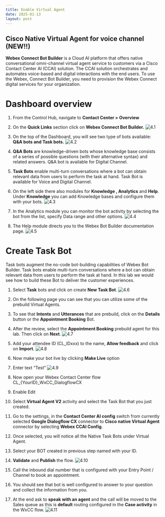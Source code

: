 ```yaml
---
title: Enable Virtual Agent
date: 2025-01-13
layout: post
---
```


## Cisco Native Virtual Agent for voice channel (NEW!!)

**Webex Connect Bot Builder** is a Cloud AI platform that offers native conversational omni-channel virtual agent service to customers via a Cisco Contact Center AI (CCAI) solution. The CCAI solution orchestrates and automates voice-based and digital interactions with the end users. To use the Webex, Connect Bot Builder, you need to provision the Webex Connect digital services for your organization.

# Dashboard overview

1. From the Control Hub, navigate to **Contact Center > Overview**
2. On the **Quick Links** section click on **Webex Connect Bot Builder.**
![4.1](/assets/images/NativeVA/4.1.png)

3. On the top of the Dashboard, you will see two type of bots available: **Q&A bots and Task bots.**
![4.2](/assets/images/NativeVA/4.2.png)

4. **Q&A Bots** are knowledge-driven bots whose knowledge base consists of a series of possible questions (with their alternative syntax) and related answers. Q&A bot is available for Digital Channel.
5. **Task Bots** enable multi-turn conversations where a bot can obtain relevant data from users to perform the task at hand. Task Bot  is available for Voice and Digital Channel.

6. On the left side there also modules for **Knowledge , Analytics** and **Help**. Under **Knowledge** you can add Knowledge bases and configure them with your bots.
![4.3](/assets/images/NativeVA/4.3.png)

7. In the Analytics module you can monitor the bot activity by selecting the bot from the list, specify Data range and other options.
![4.4](/assets/images/NativeVA/4.4.png)

8. The Help module directs you to the Webex Bot Builder documentation page.
![4.5](/assets/images/NativeVA/4.5.png)

# Create Task Bot

Task bots augment the no-code bot-building capabilities of Webex Bot Builder. Task bots enable multi-turn conversations where a bot can obtain relevant data from users to perform the task at hand. In this lab we would see how to build these Bot to deliver the customer experiences.

1. Select **Task** bots and click on create **New Task Bot**.
![4.6](/assets/images/NativeVA/4.6.png)

2. On the following page you can see that you can utilize some of the prebuild Virtual Agents.

3. To see that **Intents** and **Utterances** that are prebuild, click on the **Details** button or the **Appointment Booking** Bot.

4. After the review, select the **Appointment Booking** prebuild agent for this lab. Then click on **Next**.
![4.7](/assets/images/NativeVA/4.7.png)

5. Add your attendee ID (CL_IDxxx) to the name, **Allow feedback** and click on **Import**.
![4.8](/assets/images/NativeVA/4.8.png)

6. Now make your bot live by clicking **Make Live** option

7. Enter text “Test”
![4.9](/assets/images/NativeVA/4.9.png)

8. Now open your Webex Contact Center flow CL_{YourID}_WxCC_DialogflowCX

9. Enable Edit

10. Select **Virtual Agent V2** activity and select the Task Bot that you just created.

11. Go to the settings, in the **Contact Center AI config** switch from currently selected **Google Dialogflow CX** connector to **Cisco native Virtual Agent** connector by selecting **Webex CCAI Config**.

12. Once selected, you will notice all the Native Task Bots under Virtual Agent.

13. Select your BOT created in previous step named with your ID.

14. **Validate** and **Publish** the flow.
![4.10](/assets/images/NativeVA/4.10.png)

15. Call the inbound dial number that is configured with your Entry Point / Channel to book an appointment.

16. You should see that bot is well configured to answer to your question and collect the information from you.

17. At the end ask to **speak with an agent** and the call will be moved to the Sales queue as this is **default** routing configured in the **Case activity** in the WxCC flow.
![4.11](/assets/images/NativeVA/4.11.png)

